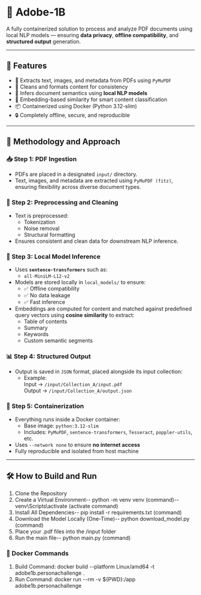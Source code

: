 # 🧠 Adobe-1B

A fully containerized solution to process and analyze PDF documents using local NLP models — ensuring **data privacy**, **offline compatibility**, and **structured output** generation.

---

## 🧰 Features

- 📄 Extracts text, images, and metadata from PDFs using `PyMuPDF`
- 🧹 Cleans and formats content for consistency
- 🤖 Infers document semantics using **local NLP models** 
- 🧠 Embedding-based similarity for smart content classification
- 📦 Containerized using Docker (Python 3.12-slim)
- 🔒 Completely offline, secure, and reproducible

---

## 🧭 Methodology and Approach

### 📥 Step 1: PDF Ingestion
- PDFs are placed in a designated `input/` directory.
- Text, images, and metadata are extracted using `PyMuPDF (fitz)`, ensuring flexibility across diverse document types.

### 🧼 Step 2: Preprocessing and Cleaning
- Text is preprocessed:
  - Tokenization  
  - Noise removal  
  - Structural formatting
- Ensures consistent and clean data for downstream NLP inference.

### 🤖 Step 3: Local Model Inference
- Uses **`sentence-transformers`** such as:
  - `all-MiniLM-L12-v2`
- Models are stored locally in `local_models/` to ensure:
  - ✅ Offline compatibility  
  - ✅ No data leakage  
  - ✅ Fast inference
- Embeddings are computed for content and matched against predefined query vectors using **cosine similarity** to extract:
  - Table of contents  
  - Summary  
  - Keywords  
  - Custom semantic segments

### 📊 Step 4: Structured Output
- Output is saved in `JSON` format, placed alongside its input collection:
  - Example:  
    Input → `/input/Collection_A/input.pdf`  
    Output → `/input/Collection_A/output.json`

### 🐳 Step 5: Containerization
- Everything runs inside a Docker container:
  - Base image: `python:3.12-slim`
  - Includes: `PyMuPDF`, `sentence-transformers`, `Tesseract`, `poppler-utils`, etc.
- Uses `--network none` to ensure **no internet access**
- Fully reproducible and isolated from host machine

---

## 🛠️ How to Build and Run
1) Clone the Repository
2) Create a Virtual Environment-- python -m venv venv (command)-- venv\Scripts\activate (activate command)
3) Install All Dependencies-- pip install -r requirements.txt (command)
4) Download the Model Locally (One-Time)-- python download_model.py (command)
5) Place your .pdf files into the /input folder
6) Run the main file-- python main.py (command)

### 🔧 Docker Commands

1) Build Command: docker build --platform Linux/amd64 -t adobe1b.personachallenge .
2) Run Command: docker run --rm -v ${PWD}:/app adobe1b.personachallenge

